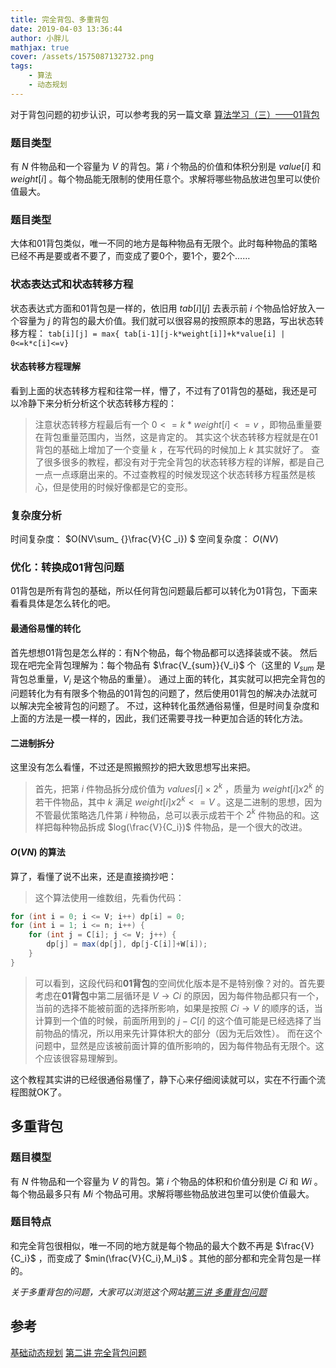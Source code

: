 ```yaml
---
title: 完全背包、多重背包
date: 2019-04-03 13:36:44
author: 小胖儿
mathjax: true
cover: /assets/1575087132732.png
tags:
	- 算法	
	- 动态规划
---
```


对于背包问题的初步认识，可以参考我的另一篇文章
[算法学习（三）——01背包](https://blog.csdn.net/qq_40894516/article/details/83384282)

<!-- more -->

### 题目类型

有  $N$  件物品和一个容量为  $V$  的背包。第  $i$  个物品的价值和体积分别是  $value[i]$  和  $weight[i]$  。每个物品能无限制的使用任意个。求解将哪些物品放进包里可以使价值最大。

### 题目类型

大体和01背包类似，唯一不同的地方是每种物品有无限个。此时每种物品的策略已经不再是要或者不要了，而变成了要0个，要1个，要2个……

### 状态表达式和状态转移方程

状态表达式方面和01背包是一样的，依旧用 $tab[i][j]$  去表示前  $i$  个物品恰好放入一个容量为  $j$  的背包的最大价值。我们就可以很容易的按照原本的思路，写出状态转移方程： 
`tab[i][j] = max{ tab[i-1][j-k*weight[i]]+k*value[i] | 0<=k*c[i]<=v}`

#### 状态转移方程理解

看到上面的状态转移方程和往常一样，懵了，不过有了01背包的基础，我还是可以冷静下来分析分析这个状态转移方程的：

> 注意状态转移方程最后有一个 $0 <= k * weight[i]<= v$ ，即物品重量要在背包重量范围内，当然，这是肯定的。
> 其实这个状态转移方程就是在01背包的基础上增加了一个变量 $k$ ，在写代码的时候加上 $k$ 其实就好了。
> 查了很多很多的教程，都没有对于完全背包的状态转移方程的详解，都是自己一点一点琢磨出来的。不过查教程的时候发现这个状态转移方程虽然是核心，但是使用的时候好像都是它的变形。

### 复杂度分析

时间复杂度： $O(NV\sum_  {}\frac{V}{C _i}) $
空间复杂度： $O(NV)$

### 优化：转换成01背包问题

01背包是所有背包的基础，所以任何背包问题最后都可以转化为01背包，下面来看看具体是怎么转化的吧。

#### 最通俗易懂的转化

首先想想01背包是怎么样的：有N个物品，每个物品都可以选择装或不装。
然后现在吧完全背包理解为：每个物品有 $\frac{V_{sum}}{V_i}$ 个（这里的 $V_{sum}$ 是背包总重量，$V_{i}$ 是这个物品的重量）。
通过上面的转化，其实就可以把完全背包的问题转化为有有限多个物品的01背包的问题了，然后使用01背包的解决办法就可以解决完全被背包的问题了。
不过，这种转化虽然通俗易懂，但是时间复杂度和上面的方法是一模一样的，因此，我们还需要寻找一种更加合适的转化方法。

#### 二进制拆分

这里没有怎么看懂，不过还是照搬照抄的把大致思想写出来把。

> 首先，把第 $i$ 件物品拆分成价值为 $values[i]×2^k$ ，质量为 $weight[i]x2^k$ 的若干件物品，其中 $k$ 满足 $weight[i]x2^k<=V$ 。这是二进制的思想，因为不管最优策略选几件第 $i$ 种物品，总可以表示成若干个 $2^k$ 件物品的和。这样把每种物品拆成 $log(\frac{V}{C_i})$ 件物品，是一个很大的改进。

#### $O(VN)$ 的算法

算了，看懂了说不出来，还是直接摘抄吧：

> 这个算法使用一维数组，先看伪代码：

```java
for (int i = 0; i <= V; i++) dp[i] = 0;
for (int i = 1; i <= n; i++) {
    for (int j = C[i]; j <= V; j++) {
        dp[j] = max(dp[j], dp[j-C[i]]+W[i]);
    }
}
```

> 可以看到，这段代码和**01背包**的空间优化版本是不是特别像？对的。首先要考虑在**01背包**中第二层循环是 $V→Ci$ 的原因，因为每件物品都只有一个，当前的选择不能被前面的选择所影响，如果是按照 $Ci→V$ 的顺序的话，当计算到一个值的时候，前面所用到的 $j−C[i]$ 的这个值可能是已经选择了当前物品的情况，所以用来先计算体积大的部分（因为无后效性）。
> 而在这个问题中，显然是应该被前面计算的值所影响的，因为每件物品有无限个。这个应该很容易理解到。

这个教程其实讲的已经很通俗易懂了，静下心来仔细阅读就可以，实在不行画个流程图就OK了。

## 多重背包

### 题目模型

有  $N$  件物品和一个容量为  $V$  的背包。第  $i$  个物品的体积和价值分别是  $Ci$  和  $Wi$ 。每个物品最多只有  $Mi$  个物品可用。求解将哪些物品放进包里可以使价值最大。

### 题目特点

和完全背包很相似，唯一不同的地方就是每个物品的最大个数不再是  $\frac{V}{C_i}$ ，而变成了  $min(\frac{V}{C_i},M_i)$ 。其他的部分都和完全背包是一样的。

*关于多重背包的问题，大家可以浏览这个网站[第三讲 多重背包问题](https://www.kancloud.cn/kancloud/pack/70127)*

## 参考

[基础动态规划](https://hrbust-acm-team.gitbooks.io/acm-book/content/dynamic_programming/basic_problem.html#%E5%AE%8C%E5%85%A8%E8%83%8C%E5%8C%85)
[第二讲 完全背包问题](https://www.kancloud.cn/kancloud/pack/70126)